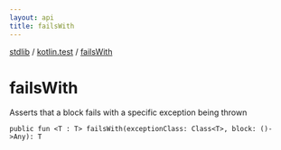 ```yaml
---
layout: api
title: failsWith
---
```

[stdlib](../index.md) / [kotlin.test](index.md) / [failsWith](failsWith.md)

# failsWith
Asserts that a block fails with a specific exception being thrown
```
public fun <T : T> failsWith(exceptionClass: Class<T>, block: ()->Any): T
```
